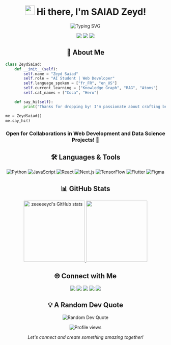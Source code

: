 <h1 align="center">
  <img src="https://media.giphy.com/media/hvRJCLFzcasrR4ia7z/giphy.gif" width="30px"/> 
  Hi there, I'm SAIAD Zeyd!
</h1>

<div align="center">
  <img src="https://readme-typing-svg.herokuapp.com?font=Fira+Code&size=22&duration=3000&pause=1000&color=22C55E&center=true&vCenter=true&width=435&lines=PhD+Student;Web+Developer;UI%2FUX+Artist;Machine+Learning+Engineer" alt="Typing SVG" />
</div>

<p align="center">
  <img src="https://img.shields.io/badge/Focus-AI%20%26%20Web%20Dev-brightgreen" />
  <img src="https://img.shields.io/badge/Lives-Algeria-success" />
  <img src="https://img.shields.io/badge/Languages-English%20%26%20French-brightgreen" />
</p>



<h2 align="center">🚀 About Me</h2>

```python
class ZeydSaiad:
    def __init__(self):
        self.name = "Zeyd Saiad"
        self.role = "AI Student | Web Developer"
        self.language_spoken = ["fr_FR", "en_US"]
        self.current_learning = ["Knowledge Graph", "RAG", "Atoms"]
        self.cat_names = ["Coca", "Hero"]

    def say_hi(self):
        print("Thanks for dropping by! I'm passionate about crafting beautiful and functional web experiences.")

me = ZeydSaiad()
me.say_hi()
```

<h3 align="center">Open for Collaborations in Web Development and Data Science Projects! 🤝</h3>



<h2 align="center">🛠️ Languages & Tools</h2>

<p align="center">
  <img src="https://img.shields.io/badge/Python-3776AB?style=for-the-badge&logo=python&logoColor=white" alt="Python" />
  <img src="https://img.shields.io/badge/JavaScript-F7DF1E?style=for-the-badge&logo=javascript&logoColor=black" alt="JavaScript" />
  <img src="https://img.shields.io/badge/React-61DAFB?style=for-the-badge&logo=react&logoColor=black" alt="React" />
  <img src="https://img.shields.io/badge/Next.js-000000?style=for-the-badge&logo=next.js&logoColor=white" alt="Next.js" />
  <img src="https://img.shields.io/badge/TensorFlow-FF6F00?style=for-the-badge&logo=tensorflow&logoColor=white" alt="TensorFlow" />
  <img src="https://img.shields.io/badge/Flutter-02569B?style=for-the-badge&logo=flutter&logoColor=white" alt="Flutter" />
  <img src="https://img.shields.io/badge/Figma-F24E1E?style=for-the-badge&logo=figma&logoColor=white" alt="Figma" />
</p>



<h2 align="center">📊 GitHub Stats</h2>
<p align="center">
  <a href="http://www.github.com/zeeeeeyd">
    <img src="https://github-readme-stats.vercel.app/api?username=zeeeeeyd&show_icons=true&hide=&count_private=true&title_color=ff66c4&text_color=ffffff&icon_color=3382ed&bg_color=1c1917&hide_border=true&show_icons=true" alt="zeeeeeyd's GitHub stats" height="192px"/>
  </a>
  <a href="http://www.github.com/zeeeeeyd">
    <img src="https://github-readme-streak-stats.herokuapp.com/?user=zeeeeeyd&stroke=ffffff&background=1c1917&ring=ff66c4&fire=ff66c4&currStreakNum=ffffff&currStreakLabel=ff66c4&sideNums=ffffff&sideLabels=ffffff&dates=ffffff&hide_border=true" height="192px"/>
  </a>
</p>



<h2 align="center">🌐 Connect with Me</h2>

<p align="center">
  <a href="mailto:saiadzeyd@gmail.com"><img src="https://img.shields.io/badge/Email-D14836?style=for-the-badge&logo=gmail&logoColor=white"/></a>
  <a href="https://www.linkedin.com/in/zeyd-saiad-2221151a7/"><img src="https://img.shields.io/badge/LinkedIn-0077B5?style=for-the-badge&logo=linkedin&logoColor=white"/></a>
  <a href="https://www.github.com/zeeeeeyd"><img src="https://img.shields.io/badge/GitHub-100000?style=for-the-badge&logo=github&logoColor=white"/></a>
  <a href="https://www.behance.com/zeydsaiad"><img src="https://img.shields.io/badge/Behance-1769FF?style=for-the-badge&logo=behance&logoColor=white"/></a>
  <a href="http://www.instagram.com/proudofzoldyck"><img src="https://img.shields.io/badge/Instagram-E4405F?style=for-the-badge&logo=instagram&logoColor=white"/></a>
</p>



<h2 align="center">💡 A Random Dev Quote</h2>

<p align="center">
  <img src="https://quotes-github-readme.vercel.app/api?type=horizontal&theme=radical" alt="Random Dev Quote" />
</p>



<p align="center">
  <img src="https://komarev.com/ghpvc/?username=zeeeeeyd&label=Profile%20views&color=0e75b6&style=flat" alt="Profile views" />
</p>

<p align="center">
  <i>Let's connect and create something amazing together!</i>
</p>
